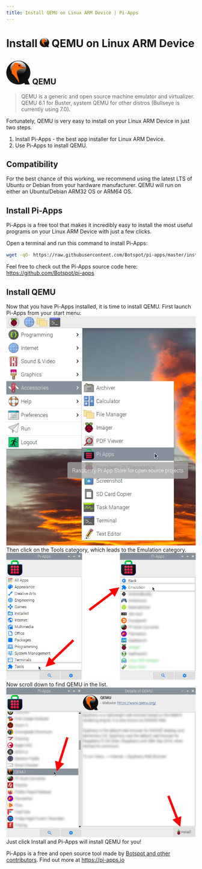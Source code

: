 ```yaml
---
title: Install QEMU on Linux ARM Device | Pi-Apps
---
```

<div class="simple-install-content content">

# Install <img src="/img/app-icons/QEMU/icon-64.png" height=24> QEMU on Linux ARM Device

## <img src="/img/app-icons/QEMU/icon-64.png"> QEMU
> QEMU is a generic and open source machine emulator and virtualizer.
> QEMU 6.1 for Buster, system QEMU for other distros (Bullseye is currently using 7.0).

Fortunately, QEMU is very easy to install on your Linux ARM Device in just two steps.
1. Install Pi-Apps - the best app installer for Linux ARM Device.
2. Use Pi-Apps to install QEMU.
</div>
<div class="simple-install-content content">

## Compatibility
For the best chance of this working, we recommend using the latest LTS of Ubuntu or Debian from your hardware manufacturer.
QEMU will run on either an Ubuntu/Debian ARM32 OS or ARM64 OS.
</div>
<div class="simple-install-content content">

## Install Pi-Apps

Pi-Apps is a free tool that makes it incredibly easy to install the most useful programs on your Linux ARM Device with just a few clicks.

Open a terminal and run this command to install Pi-Apps:
```bash
wget -qO- https://raw.githubusercontent.com/Botspot/pi-apps/master/install | bash
```
Feel free to check out the Pi-Apps source code here: https://github.com/Botspot/pi-apps
</div>
<div class="simple-install-content content">

## Install QEMU

Now that you have Pi-Apps installed, it is time to install QEMU.
First launch Pi-Apps from your start menu:
<img src="/img/start-menu.png">
Then click on the Tools category, which leads to the Emulation category.
<img src="/img/category-selections/Emulation.png">
Now scroll down to find QEMU in the list.
<img src="/img/app-icons/QEMU/app-selection.png">
Just click Install and Pi-Apps will install QEMU for you!
</div>
<div class="simple-install-content content">

Pi-Apps is a free and open source tool made by [Botspot and other contributors](/about/#contributors). Find out more at https://pi-apps.io
</div>
